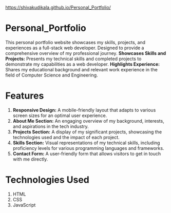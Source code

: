 https://shivakudikala.github.io/Personal_Portfolio/

# Personal_Portfolio
This personal portfolio website showcases my skills, projects, and experiences as a full-stack web developer. Designed to provide a comprehensive overview of my professional journey.
**Showcases Skills and Projects:** Presents my technical skills and completed projects to demonstrate my capabilities as a web developer.
**Highlights Experience:** Shares my educational background and relevant work experience in the field of Computer Science and Engineering.

# Features
1. **Responsive Design:** A mobile-friendly layout that adapts to various screen sizes for an optimal user experience.
2. **About Me Section:** An engaging overview of my background, interests, and aspirations in the tech industry.
3. **Projects Section:** A display of my significant projects, showcasing the technologies used and the impact of each project.
4. **Skills Section:** Visual representations of my technical skills, including proficiency levels for various programming languages and frameworks.
5. **Contact Form:** A user-friendly form that allows visitors to get in touch with me directly.

# Technologies Used

1. HTML
2. CSS
3. JavaScript
